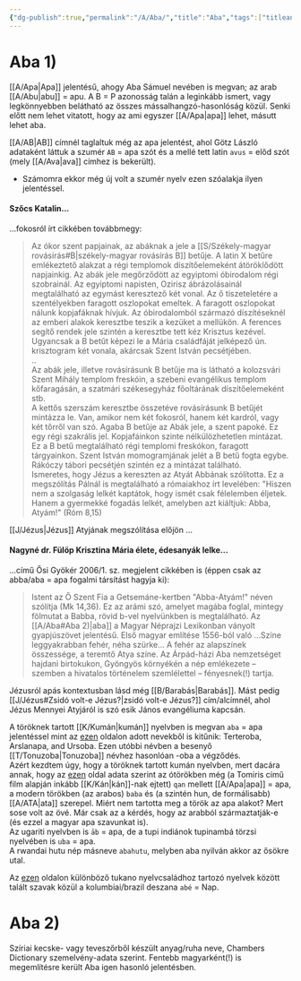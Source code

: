 ```yaml
---
{"dg-publish":true,"permalink":"/A/Aba/","title":"Aba","tags":["titleandheadingonedontmatch","multipleentries","stitched"],"created":"2023-10-12T07:13","updated":"2025-06-07T18:43"}
---
```



# Aba 1)

[[A/Apa\|Apa]] jelentésű, ahogy Aba Sámuel nevében is megvan; az arab [[A/Abu\|abu]] = apu. A B = P azonosság talán a leginkább ismert, vagy legkönnyebben belátható az összes mássalhangzó-hasonlóság közül. Senki előtt nem lehet vitatott, hogy az ami egyszer [[A/Apa\|apa]] lehet, másutt lehet aba.  

[[A/AB\|AB]] címnél taglaltuk még az apa jelentést, ahol Götz László adataként láttuk a szumér `AB` = apa szót és a mellé tett latin `avus` = előd szót (mely [[A/Ava\|ava]] címhez is bekerült).  
- Számomra ekkor még új volt a szumér nyelv ezen szóalakja ilyen jelentéssel.

#### Szőcs Katalin...

...fokosról írt cikkében továbbmegy:  
> Az ókor szent papjainak, az abáknak a jele a [[S/Székely-magyar rovásírás#B\|székely-magyar rovásírás B]] betűje. A latin X betűre emlékeztető alakzat a régi templomok díszítőelemeként átöröklődött napjainkig. Az abák jele megőrződött az egyiptomi óbirodalom régi szobrainál. Az egyiptomi napisten, Ozirisz ábrázolásainál megtalálható az egymást keresztező két vonal. Az ő tiszeteletére a szentélyekben faragott oszlopokat emeltek. A faragott oszlopokat nálunk kopjafáknak hívjuk. Az óbirodalomból származó díszítéseknél az emberi alakok keresztbe teszik a kezüket a mellükön. A ferences segítő rendek jele szintén a keresztbe tett kéz Krisztus kezével. Ugyancsak a B betűt képezi le a Mária családfáját jelképező ún. krisztogram két vonala, akárcsak Szent István pecsétjében.  
> ..  
> Az abák jele, illetve rovásírásunk B betűje ma is látható a kolozsvári Szent Mihály templom freskóin, a szebeni evangélikus templom kőfaragásán, a szatmári székesegyház főoltárának díszítőelemeként stb.  
> A kettős szerszám keresztbe összetéve rovásírásunk B betűjét mintázza le. Van, amikor nem két fokosról, hanem két kardról, vagy két tőrről van szó. Agaba B betűje az Abák jele, a szent papoké. Ez egy régi szakrális jel. Kopjafáinkon szinte nélkülözhetetlen mintázat. Ez a B betű megtalálható régi templomi freskókon, faragott tárgyainkon. Szent István momogramjának jelét a B betű fogta egybe. Rákóczy tábori pecsétjén szintén ez a mintázat található.  
> Ismeretes, hogy Jézus a kereszten az Atyát Abbának szólította. Ez a megszólítás Pálnál is megtalálható a rómaiakhoz írt levelében: "Hiszen nem a szolgaság lelkét kaptátok, hogy ismét csak félelemben éljetek. Hanem a gyermekké fogadás lelkét, amelyben azt kiáltjuk: Abba, Atyám!" (Róm 8,15)  

[[J/Jézus\|Jézus]] Atyjának megszólítása előjön ...

#### Nagyné dr. Fülöp Krisztina Mária élete, édesanyák lelke...

...című Ősi Gyökér 2006/1. sz. megjelent cikkében is (éppen csak az abba/aba = apa fogalmi társítást hagyja ki):  
> Istent az Ő Szent Fia a Getsemáne-kertben "Abba-Atyám!" néven szólítja (Mk 14,36). Ez az arámi szó, amelyet magába foglal, mintegy fölmutat a Babba, rövid b-vel nyelvünkben is megtalálható. Az [[A/Aba#Aba 2)\|aba]] a Magyar Néprajzi Lexikonban ványolt gyapjúszövet jelentésű. Első magyar említése 1556-ból való ...Színe leggyakrabban fehér, néha szürke... A fehér az alapszínek összessége, a teremtő Atya színe. Az Árpád-házi Aba nemzetséget hajdani birtokukon, Gyöngyös környékén a nép emlékezete – szemben a hivatalos történelem szemlélettel – fényesnek(!) tartja.  

Jézusról apás kontextusban lásd még [[B/Barabás\|Barabás]]. Mást pedig [[J/Jézus#Zsidó volt-e Jézus?\|zsidó volt-e Jézus?]] cím/alcímnél, ahol Jézus Mennyei Atyjáról is szó esik János evangéliuma kapcsán.  

A töröknek tartott [[K/Kumán\|kumán]] nyelvben is megvan `aba` = apa jelentéssel mint az [ezen](https://en.wikipedia.org/wiki/House_of_Basarab) oldalon adott nevekből is kitűnik: Terteroba, Arslanapa, and Ursoba. Ezen utóbbi névben a besenyő [[T/Tonuzoba\|Tonuzoba]] névhez hasonlóan -oba a végződés.  
Azért kezdtem úgy, hogy a töröknek tartott kumán nyelvben, mert dacára annak, hogy az [ezen](https://www.wordsense.eu/father/) oldal adata szerint az ótörökben még (a Tomiris című film alapján inkább [[K/Kán\|kán]]-nak ejtett) `qan` mellett [[A/Apa\|apa]] = apa, a modern törökben (az arabos) `baba` és (a szintén hun, de formálisabb) [[A/ATA\|ata]] szerepel. Miért nem tartotta meg a török az apa alakot? Mert sose volt az övé. Már csak az a kérdés, hogy az arabból származtatják-e (és ezzel a magyar apa szavunkat is).  
Az ugariti nyelvben is `ảb` = apa, de a tupi indiánok tupinambá törzsi nyelvében is `uba` = apa.  
A rwandai hutu nép másneve `abahutu`, melyben aba nyilván akkor az ősökre utal.  

Az [ezen](https://en.wikipedia.org/wiki/Tucanoan_languages) oldalon különböző tukano nyelvcsaládhoz tartozó nyelvek között talált szavak közül a kolumbiai/brazil deszana `abé` = Nap.  

# Aba 2)

Szíriai kecske- vagy teveszőrből készült anyag/ruha neve, Chambers Dictionary szemelvény-adata szerint. Fentebb magyarként(!) is megemlítésre került Aba igen hasonló jelentésben.  